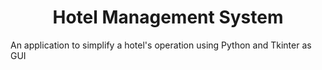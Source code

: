 <h1 align="center">Hotel Management System</h1>
An application to simplify a hotel's operation using Python and Tkinter as GUI
